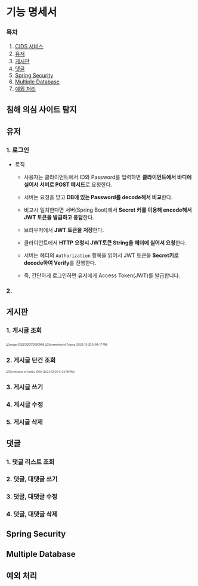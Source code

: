 # 기능 명세서

### 목차

1. [CIDS 서비스](#침해-의심-사이트-탐지)
2. [유저](#유저)
3. [게시판](#게시판)
4. [댓글](#댓글)
5. [Spring Security](#Spring-Security)
6. [Multiple Database](Multiple-Database)
7. [예외 처리](#예외-처리)

## 침해 의심 사이트 탐지





## 유저

### 1. 로그인

- 로직

  - 사용자는 클라이언트에서 ID와 Password를 입력하면 **클라이언트에서 바디에 실어서 서버로 POST 메서드**로 요청한다.
  - 서버는 요청을 받고 **DB에 있는 Password를 decode해서 비교**한다.
  - 비교시 일치한다면 서버(Spring Boot)에서 **Secret 키를 이용해 encode해서 JWT 토큰을 발급하고 응답**한다. 
  - 브라우저에서 **JWT 토큰을 저장**한다.

  - 클라이언트에서 **HTTP 요청시 JWT토큰 String을 헤더에 실어서 요청**한다.

  - 서버는 헤더의 `Authorization` 항목을 읽어서 JWT 토큰을 **Secret키로 decode하여 Verify**를 진행한다.
  - 즉, 간단하게 로그인하면 유저에게 Access Token(JWT)를 발급합니다.

### 2. 

## 게시판

### 1. 게시글 조회

<img src="img/기능명세서/image-20221220172050948.png" alt="image-20221220172050948" style="zoom:50%;" />



<img src="img/기능 명세서/Screenshot of Typora (2022-12-20 5-39-17 PM).png" alt="Screenshot of Typora (2022-12-20 5-39-17 PM)" style="zoom:50%;" />

### 2. 게시글 단건 조회

<img src="img/기능 명세서/Screenshot of IntelliJ IDEA (2022-12-20 5-33-18 PM).png" alt="Screenshot of IntelliJ IDEA (2022-12-20 5-33-18 PM)" style="zoom:50%;" />

### 3. 게시글 쓰기



### 4. 게시글 수정



### 5. 게시글 삭제

## 댓글

### 1. 댓글 리스트 조회



### 2. 댓글, 대댓글 쓰기



### 3. 댓글, 대댓글 수정



### 4. 댓글, 대댓글 삭제



## Spring Security



## Multiple Database



## 예외 처리



